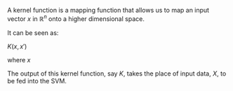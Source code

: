 A kernel function is a mapping function that allows us to map an input vector $x$ in $\mathbb{R}^n$ onto a higher dimensional space.

It can be seen as:

$K(x, x')$

where $x$ 

The output of this kernel function, say $K$, takes the place of input data, $X$, to be fed into the SVM.